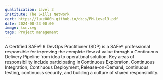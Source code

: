 ```yaml
---
qualification: Level 3 
institute: The Skills Network
cert: https://luke000h.github.io/docs/PM-Level3.pdf
date: 2024-08-23 00:00
image: tsn.svg
tags: Project management
---
```


A Certified SAFe® 6 DevOps Practitioner (SDP) is a SAFe® professional responsible for improving the complete flow of value through a Continuous Delivery Pipeline from idea to operational solution. Key areas of responsibility include participating in Continuous Exploration, Continuous Integration, Continuous Deployment, Release-on-Demand, continuous testing, continuous security, and building a culture of shared responsibility.

